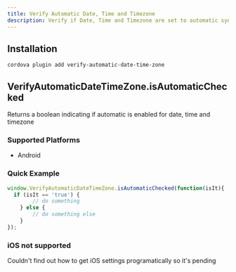 ```yaml
---
title: Verify Automatic Date, Time and Timezone
description: Verify if Date, Time and Timezone are set to automatic sync with network provider.
---
```


## Installation

    cordova plugin add verify-automatic-date-time-zone

## VerifyAutomaticDateTimeZone.isAutomaticChecked

Returns a boolean indicating if automatic is enabled for date, time and timezone

### Supported Platforms

- Android

### Quick Example

```js
window.VerifyAutomaticDateTimeZone.isAutomaticChecked(function(isIt){
  if (isIt == 'true') {
        // do something
    } else {
        // do something else
    }
});
```

### iOS not supported

Couldn't find out how to get iOS settings programatically so it's pending